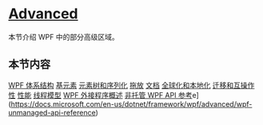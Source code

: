 # [Advanced](https://docs.microsoft.com/en-us/dotnet/framework/wpf/advanced/)

本节介绍 WPF 中的部分高级区域。

## 本节内容

[WPF 体系结构](https://docs.microsoft.com/zh-cn/dotnet/framework/wpf/advanced/wpf-architecture)
[基元素](https://docs.microsoft.com/zh-cn/dotnet/framework/wpf/advanced/base-elements)
[元素树和序列化](https://docs.microsoft.com/zh-cn/dotnet/framework/wpf/advanced/element-tree-and-serialization)
[拖放](https://docs.microsoft.com/zh-cn/dotnet/framework/wpf/advanced/drag-and-drop)
[文档](https://docs.microsoft.com/zh-cn/dotnet/framework/wpf/advanced/documents)
[全球化和本地化](https://docs.microsoft.com/zh-cn/dotnet/framework/wpf/advanced/globalization-and-localization)
[迁移和互操作性](https://docs.microsoft.com/zh-cn/dotnet/framework/wpf/advanced/migration-and-interoperability)
[性能](https://docs.microsoft.com/zh-cn/dotnet/framework/wpf/advanced/performance)
[线程模型](https://docs.microsoft.com/zh-cn/dotnet/framework/wpf/advanced/threading-model)
[WPF 外接程序概述](https://docs.microsoft.com/zh-cn/dotnet/framework/wpf/app-development/wpf-add-ins-overview)
[非托管 WPF API 参考](https://docs.microsoft.com/zh-cn/dotnet/framework/wpf/advanced/wpf-unmanaged-api-reference)e](https://docs.microsoft.com/en-us/dotnet/framework/wpf/advanced/wpf-unmanaged-api-reference)